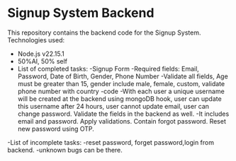 # Signup System Backend

This repository contains the backend code for the Signup System.
Technologies used:
- Node.js  v22.15.1
- 50%AI, 50% self
- List of completed tasks:
  -Signup Form
-Required fields:  Email, Password, Date of Birth, Gender, Phone Number
-Validate all fields,  Age must be greater than 15,  gender include male, female, custom, validate phone number with country -code
-With each user a unique username will be created at the backend using mongoDB hook,  user can update this username after 24 hours, user cannot update email, user can change password. Validate the fields in the backend as well.
-It includes email and password. Apply validations. Contain forgot password. Reset new password using OTP.

-List of incomplete tasks:
-reset password, forget password,login from backend.
-unknown bugs can be there.


